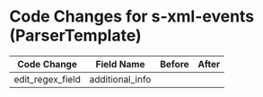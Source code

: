 # Code Changes for s-xml-events (ParserTemplate)

| Code Change | Field Name | Before | After |
|-------------|------------|--------|-------|
| edit_regex_field | additional_info |  |  |